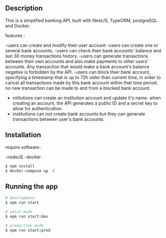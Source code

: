 ## Description

This is a simplified banking API, built with NestJS, TypeORM, postgreSQL and Docker.

features :

-users can create and modify their user account
-users can create one or several bank accounts.
-users can check their bank accounts' balance and last 30 money transactions history.
-users can generate transactions between their own accounts and also make payments to other users' accounts. Any transaction that would make a bank account's balance negative is forbidden by the API.
-users can block their bank account, specifying a timestamp that is up to 72h older than current time, in order to cancel all transactions made by this bank account within that time period. no new transaction can be made to and from a blocked bank account.

- intitutions can create an institution account and update it's name. when creating an account, the API generates a public ID and a secret key to allow for authentication.
- institutions can not create bank accounts but they can generate transactions between user's bank accounts.

## Installation

require software :

-nodeJS
-docker

```bash
$ npm install
$ docker-compose up -d
```

## Running the app

```bash
# development
$ npm run start

# watch mode
$ npm run start:dev

# production mode
$ npm run start:prod
```
